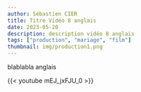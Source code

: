 ```yaml
---
author: Sébastien CIER
title: Titre Vidéo 8 anglais
date: 2023-05-20
description: description vidéo 8 anglais
tags: ["production", "mariage", "film"]
thumbnail: img/production1.png
---
```


blablabla anglais


{{< youtube mEJ_jxFJU_0 >}}


